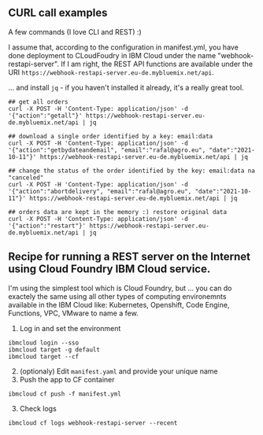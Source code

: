 ## CURL call examples
A few commands (I love CLI and REST) :)

I assume that, according to the configuration in manifest.yml, you have done deployment to CLoudFoudry in IBM Cloud under the name "webhook-restapi-server". If I am right, the REST API functions are available under the URI `https://webhook-restapi-server.eu-de.mybluemix.net/api`. 

... and install `jq` - if you haven't installed it already, it's a really great tool. 
```
## get all orders
curl -X POST -H 'Content-Type: application/json' -d '{"action":"getall"}' https://webhook-restapi-server.eu-de.mybluemix.net/api | jq

## download a single order identified by a key: email:data
curl -X POST -H 'Content-Type: application/json' -d '{"action":"getbydateandemail", "email":"rafal@agro.eu", "date":"2021-10-11"}' https://webhook-restapi-server.eu-de.mybluemix.net/api | jq

## change the status of the order identified by the key: email:data na "canceled"
curl -X POST -H 'Content-Type: application/json' -d '{"action":"abortdelivery", "email":"rafal@agro.eu", "date":"2021-10-11"}' https://webhook-restapi-server.eu-de.mybluemix.net/api | jq

## orders data are kept in the memory :) restore original data
curl -X POST -H 'Content-Type: application/json' -d '{"action":"restart"}' https://webhook-restapi-server.eu-de.mybluemix.net/api | jq
```

## Recipe for running a REST server on the Internet using Cloud Foundry IBM Cloud service.
I'm using the simplest tool which is Cloud Foundry, but ... you can do exactely the same using all other types of computing environemnts available in the IBM Cloud like: Kubernetes, Openshift, Code Engine, Functions, VPC, VMware to name a few.

1. Log in and set the environment
```
ibmcloud login --sso
ibmcloud target -g default 
ibmcloud target --cf
```
2. (optionaly) Edit `manifest.yaml` and provide your unique name
3. Push the app to CF container
```
ibmcloud cf push -f manifest.yml
```
3. Check logs
```
ibmcloud cf logs webhook-restapi-server --recent
```
